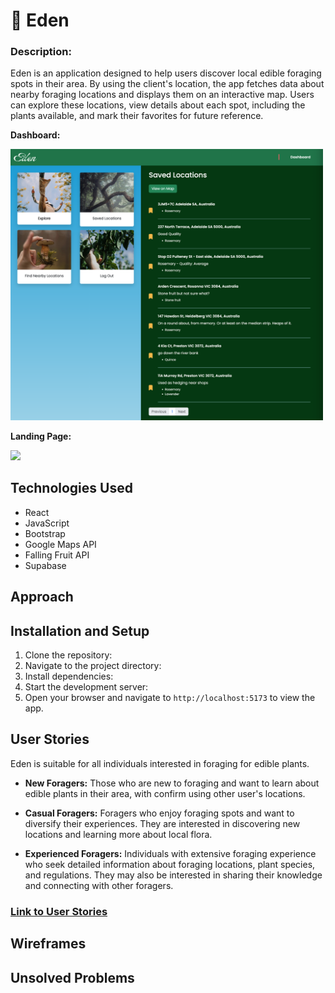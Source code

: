 # 🌾 Eden

### Description:

Eden is an application designed to help users discover local edible foraging spots in their area. By using the client's location, the app fetches data about nearby foraging locations and displays them on an interactive map. Users can explore these locations, view details about each spot, including the plants available, and mark their favorites for future reference.

**Dashboard:**

<img src="./public/screenshots/dashboard.png" width=500px>

**Landing Page:**

<img src="./public/screenshots/landing-page.png" width=500px>

## Technologies Used

-   React
-   JavaScript
-   Bootstrap
-   Google Maps API
-   Falling Fruit API
-   Supabase

## Approach

## Installation and Setup

1. Clone the repository:
2. Navigate to the project directory:
3. Install dependencies:
4. Start the development server:
5. Open your browser and navigate to `http://localhost:5173` to view the app.

## User Stories

Eden is suitable for all individuals interested in foraging for edible plants.

-   <b>New Foragers:</b> Those who are new to foraging and want to learn about edible plants in their area, with confirm using other user's locations.

-   <b>Casual Foragers:</b> Foragers who enjoy foraging spots and want to diversify their experiences. They are interested in discovering new locations and learning more about local flora.

-   <b>Experienced Foragers:</b> Individuals with extensive foraging experience who seek detailed information about foraging locations, plant species, and regulations. They may also be interested in sharing their knowledge and connecting with other foragers.

### [Link to User Stories](https://trello.com/b/ukFy1e1D/project-4-eden)

## Wireframes

## Unsolved Problems
